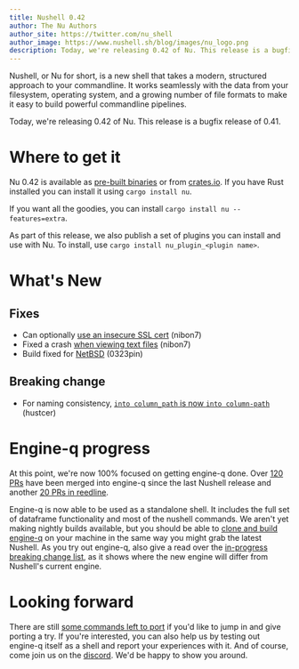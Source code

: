 ```yaml
---
title: Nushell 0.42
author: The Nu Authors
author_site: https://twitter.com/nu_shell
author_image: https://www.nushell.sh/blog/images/nu_logo.png
description: Today, we're releasing 0.42 of Nu. This release is a bugfix release of 0.41.
---
```


Nushell, or Nu for short, is a new shell that takes a modern, structured approach to your commandline. It works seamlessly with the data from your filesystem, operating system, and a growing number of file formats to make it easy to build powerful commandline pipelines.

Today, we're releasing 0.42 of Nu. This release is a bugfix release of 0.41.

<!-- more -->

# Where to get it

Nu 0.42 is available as [pre-built binaries](https://github.com/nushell/nushell/releases/tag/0.42.0) or from [crates.io](https://crates.io/crates/nu). If you have Rust installed you can install it using `cargo install nu`.

If you want all the goodies, you can install `cargo install nu --features=extra`.

As part of this release, we also publish a set of plugins you can install and use with Nu. To install, use `cargo install nu_plugin_<plugin name>`.

# What's New

## Fixes

- Can optionally [use an insecure SSL cert](https://github.com/nushell/nushell/pull/4219) (nibon7)
- Fixed a crash [when viewing text files](https://github.com/nushell/nushell/pull/4226) (nibon7)
- Build fixed for [NetBSD](https://github.com/nushell/nushell/pull/4192) (0323pin)

## Breaking change

- For naming consistency, [`into column_path` is now `into column-path`](https://github.com/nushell/nushell/pull/4189) (hustcer)

# Engine-q progress

At this point, we're now 100% focused on getting engine-q done. Over [120 PRs](https://github.com/nushell/engine-q/pulls?page=1&q=is%3Apr+is%3Aclosed) have been merged into engine-q since the last Nushell release and another [20 PRs in reedline](https://github.com/nushell/reedline/pulls?q=is%3Apr+is%3Aclosed).

Engine-q is now able to be used as a standalone shell. It includes the full set of dataframe functionality and most of the nushell commands. We aren't yet making nightly builds available, but you should be able to [clone and build engine-q](https://github.com/nushell/engine-q) on your machine in the same way you might grab the latest Nushell. As you try out engine-q, also give a read over the [in-progress breaking change list](https://github.com/nushell/engine-q/issues/522), as it shows where the new engine will differ from Nushell's current engine.

# Looking forward

There are still [some commands left to port](https://github.com/nushell/engine-q/issues/242) if you'd like to jump in and give porting a try. If you're interested, you can also help us by testing out engine-q itself as a shell and report your experiences with it. And of course, come join us on the [discord](https://discord.gg/NtAbbGn). We'd be happy to show you around.
